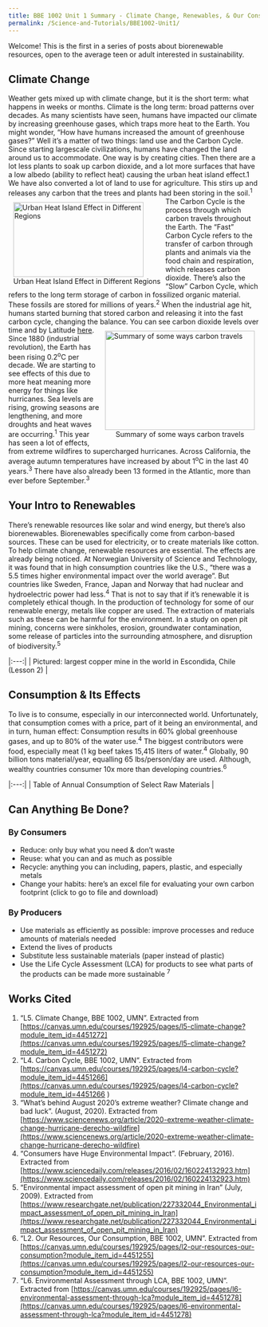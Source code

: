 ```yaml
---
title: BBE 1002 Unit 1 Summary - Climate Change, Renewables, & Our Consumption
permalink: /Science-and-Tutorials/BBE1002-Unit1/
---
```


Welcome! This is the first in a series of posts about biorenewable resources, open to the average teen or adult interested in sustainability.
## Climate Change
Weather gets mixed up with climate change, but it is the short term: what happens in weeks or months. Climate is the long term: broad patterns over decades. As many scientists have seen, humans have impacted our climate by increasing greenhouse gases, which traps more heat to the Earth. You might wonder, “How have humans increased the amount of greenhouse gases?” Well it’s a matter of two things: land use and the Carbon Cycle. 
Since starting largescale civilizations, humans have changed the land around us to accommodate. One way is by creating cities. Then there are a lot less plants to soak up carbon dioxide, and a lot more surfaces that have a low albedo (ability to reflect heat) causing the urban heat island effect.1 We have also converted a lot of land to use for agriculture. This stirs up and releases any carbon that the trees and plants had been storing in the soil.<sup>1</sup>
<span class="img_container center" style="display: inline-block; float: left; padding:10px;">
    <img alt="Urban Heat Island Effect in Different Regions" src="http://bayareamonitor.org/wp-content/uploads/2017/07/urban-heat-island-graphic.jpg" width="261" height="150" style="display:block;" title="Urban Heat Island Effect in Different Regions" />
    <span class="img_caption" style="display: block; text-align: center;">Urban Heat Island Effect in Different Regions</span>
</span>
The Carbon Cycle is the process through which carbon travels throughout the Earth. The “Fast” Carbon Cycle refers to the transfer of carbon through plants and animals via the food chain and respiration, which releases carbon dioxide. There’s also the “Slow” Carbon Cycle, which refers to the long term storage of carbon in fossilized organic material. These fossils are stored for millions of years.<sup>2</sup> When the industrial age hit, humans started burning that stored carbon and releasing it into the fast carbon cycle, changing the balance.
You can see carbon dioxide levels over time and by Latitude [here](https://youtu.be/gH6fQh9eAQE). 
<span class="img_container center" style="display: inline-block; float: right; padding:10px;">
    <img alt="Summary of some ways carbon travels" src="http://www.eduweb.com/portfolio/earthsystems/carbon/images/carboncycle.jpg" width="300" height="199" style="display:block;" title="Summary of some ways carbon travels" />
    <span class="img_caption" style="display: block; text-align: center;">Summary of some ways carbon travels</span>
</span>
Since 1880 (industrial revolution), the Earth has been rising 0.2<sup>o</sup>C per decade. We are starting to see effects of this due to more heat meaning more energy for things like hurricanes. Sea levels are rising, growing seasons are lengthening, and more droughts and heat waves are occurring.<sup>1</sup> This year has seen a lot of effects, from extreme wildfires to supercharged hurricanes. Across California, the average autumn temperatures have increased by about 1<sup>o</sup>C in the last 40 years.<sup>3</sup> There have also already been 13 formed in the Atlantic, more than ever before September.<sup>3</sup>

## Your Intro to Renewables
There’s renewable resources like solar and wind energy, but there’s also biorenewables. Biorenewables specifically come from carbon-based sources. These can be used for electricity, or to create materials like cotton. To help climate change, renewable resources are essential. The effects are already being noticed. At Norwegian University of Science and Technology, it was found that in high consumption countries like the U.S., “there was a 5.5 times higher environmental impact over the world average”. But countries like Sweden, France, Japan and Norway that had nuclear and hydroelectric power had less.<sup>4</sup>
That is not to say that if it’s renewable it is completely ethical though. In the production of technology for some of our renewable energy, metals like copper are used. The extraction of materials such as these can be harmful for the environment. In a study on open pit mining, concerns were sinkholes, erosion, groundwater contamination, some release of particles into the surrounding atmosphere, and disruption of biodiversity.<sup>5</sup>

<blockquote class="imgur-embed-pub" lang="en" data-id="a/zcfVuqu" data-context="false"><a href="//imgur.com/a/zcfVuqu" style="display: inline-block; float: right; padding:10px;" width="272.921" height="200"></a></blockquote><script async src="//s.imgur.com/min/embed.js" charset="utf-8"></script>
|:---:|
| Pictured: largest copper mine in the world in Escondida, Chile (Lesson 2) |

## Consumption & Its Effects
To live is to consume, especially in our interconnected world. Unfortunately, that consumption comes with a price, part of it being an environmental, and in turn, human effect:
Consumption results in 60% global greenhouse gases, and up to 80% of the water use.<sup>4</sup> The biggest contributors were food, especially meat (1 kg beef takes 15,415 liters of water.<sup>4</sup>
Globally, 90 billion tons material/year, equalling 65 lbs/person/day are used. Although, wealthy countries consumer 10x more than developing countries.<sup>6</sup>

<blockquote class="imgur-embed-pub" lang="en" data-id="a/Ek1uTi9" data-context="false"><a href="//imgur.com/a/Ek1uTi9" style="display: inline-block; float: right; padding:10px;" width="500.426" height="200"></a></blockquote><script async src="//s.imgur.com/min/embed.js" charset="utf-8"></script>
|:---:|
| Table of Annual Consumption of Select Raw Materials |

## Can Anything Be Done?
### By Consumers
- Reduce: only buy what you need & don’t waste
- Reuse: what you can and as much as possible
- Recycle: anything you can including, papers, plastic, and especially metals
- Change your habits: here’s an excel file for evaluating your own carbon footprint (click to go to file and download)

<blockquote class="imgur-embed-pub" lang="en" data-id="a/VX6C19x" data-context="false" ><a href="//drive.google.com/file/d/11Cekm9BW3KAPdOU-0HF9_OKD3UeUjosU/view?usp=sharing" style="display: inline-block; float: right; padding:10px;"></a></blockquote><script async src="//s.imgur.com/min/embed.js" charset="utf-8"></script>

### By Producers
- Use materials as efficiently as possible: improve processes and reduce amounts of materials needed
- Extend the lives of products
- Substitute less sustainable materials (paper instead of plastic)
- Use the Life Cycle Assessment (LCA) for products to see what parts of the products can be made more sustainable <sup>7</sup>


## Works Cited
1. “L5. Climate Change, BBE 1002, UMN”. Extracted from [https://canvas.umn.edu/courses/192925/pages/l5-climate-change?module_item_id=4451272](https://canvas.umn.edu/courses/192925/pages/l5-climate-change?module_item_id=4451272)
2. “L4. Carbon Cycle, BBE 1002, UMN”. Extracted from [https://canvas.umn.edu/courses/192925/pages/l4-carbon-cycle?module_item_id=4451266](https://canvas.umn.edu/courses/192925/pages/l4-carbon-cycle?module_item_id=4451266 )
3. “What’s behind August 2020’s extreme weather? Climate change and bad luck”. (August, 2020). Extracted from [https://www.sciencenews.org/article/2020-extreme-weather-climate-change-hurricane-derecho-wildfire](https://www.sciencenews.org/article/2020-extreme-weather-climate-change-hurricane-derecho-wildfire)
4. “Consumers have Huge Environmental Impact”. (February, 2016). Extracted from [https://www.sciencedaily.com/releases/2016/02/160224132923.htm](https://www.sciencedaily.com/releases/2016/02/160224132923.htm)
5. “Environmental impact assessment of open pit mining in Iran” (July, 2009). Extracted from [https://www.researchgate.net/publication/227332044_Environmental_impact_assessment_of_open_pit_mining_in_Iran](https://www.researchgate.net/publication/227332044_Environmental_impact_assessment_of_open_pit_mining_in_Iran)
6. “L2. Our Resources, Our Consumption, BBE 1002, UMN”. Extracted from [https://canvas.umn.edu/courses/192925/pages/l2-our-resources-our-consumption?module_item_id=4451255](https://canvas.umn.edu/courses/192925/pages/l2-our-resources-our-consumption?module_item_id=4451255)
8. “L6. Environmental Assessment through LCA, BBE 1002, UMN”. Extracted from [https://canvas.umn.edu/courses/192925/pages/l6-environmental-assessment-through-lca?module_item_id=4451278](https://canvas.umn.edu/courses/192925/pages/l6-environmental-assessment-through-lca?module_item_id=4451278)
